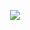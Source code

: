 <p align="center">
    <img src="https://cdn.discordapp.com/attachments/1184767207817879645/1358553364123881482/b93a223182ed7b553057cff1fc8a9a1e_1.jpg?ex=67f442ea&is=67f2f16a&hm=e9ca7aaff8af71f293f94046979a6816986a485c60e55f2c300e767ad5fae7c1&">
</p> 
